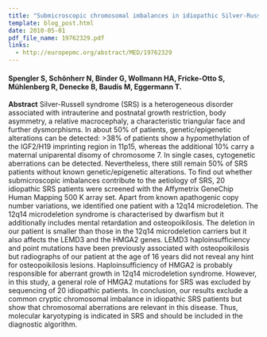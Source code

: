 ```yaml
---
title: "Submicroscopic chromosomal imbalances in idiopathic Silver-Russell syndrome (SRS): the SRS phenotype overlaps with the 12q14 microdeletion syndrome"
template: blog_post.html 
date: 2010-05-01
pdf_file_name: 19762329.pdf
links:
  - http://europepmc.org/abstract/MED/19762329
---
```


#### Spengler S, Schönherr N, Binder G, Wollmann HA, Fricke-Otto S, Mühlenberg R, Denecke B, Baudis M, Eggermann T.

**Abstract** Silver-Russell syndrome (SRS) is a heterogeneous disorder associated with intrauterine and postnatal growth restriction, body asymmetry, a relative macrocephaly, a characteristic triangular face and further dysmorphisms. In about 50% of patients, genetic/epigenetic alterations can be detected: &gt;38% of patients show a hypomethylation of the IGF2/H19 imprinting region in 11p15, whereas the additional 10% carry a maternal uniparental disomy of chromosome 7.<!--more--> In single cases, cytogenetic aberrations can be detected. Nevertheless, there still remain 50% of SRS patients without known genetic/epigenetic alterations. To find out whether submicroscopic imbalances contribute to the aetiology of SRS, 20 idiopathic SRS patients were screened with the Affymetrix GeneChip Human Mapping 500 K array set. Apart from known apathogenic copy number variations, we identified one patient with a 12q14 microdeletion. The 12q14 microdeletion syndrome is characterised by dwarfism but it additionally includes mental retardation and osteopoikilosis. The deletion in our patient is smaller than those in the 12q14 microdeletion carriers but it also affects the LEMD3 and the HMGA2 genes. LEMD3 haploinsufficiency and point mutations have been previously associated with osteopoikilosis but radiographs of our patient at the age of 16 years did not reveal any hint for osteopoikilosis lesions. Haploinsufficiency of HMGA2 is probably responsible for aberrant growth in 12q14 microdeletion syndrome. However, in this study, a general role of HMGA2 mutations for SRS was excluded by sequencing of 20 idiopathic patients. In conclusion, our results exclude a common cryptic chromosomal imbalance in idiopathic SRS patients but show that chromosomal aberrations are relevant in this disease. Thus, molecular karyotyping is indicated in SRS and should be included in the diagnostic algorithm.

